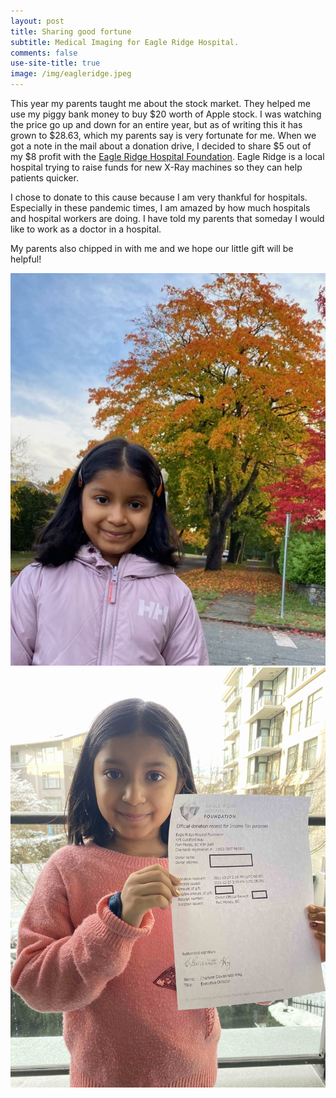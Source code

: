 ```yaml
---
layout: post
title: Sharing good fortune   
subtitle: Medical Imaging for Eagle Ridge Hospital.
comments: false
use-site-title: true
image: /img/eagleridge.jpeg
---
```


This year my parents taught me about the stock market. They helped me use my piggy bank money to buy $20 worth of Apple stock. I was watching the price go up and down for an entire year, but as of writing this it has grown to $28.63, which my parents say is very fortunate for me. When we got a note in the mail about a donation drive, I decided to share $5 out of my $8 profit with the [Eagle Ridge Hospital Foundation](https://erhf.ca/current-priorities/medical-imaging-capital-campaign/). Eagle Ridge is a local hospital trying to raise funds for new X-Ray machines so they can help patients quicker.

I chose to donate to this cause because I am very thankful for hospitals. Especially in these pandemic times, I am amazed by how much hospitals and hospital workers are doing. I have told my parents that someday I would like to work as a doctor in a hospital.

My parents also chipped in with me and we hope our little gift will be helpful!

<div class="row">
    <div class="col-md-6">
        <div class="thumbnail">     
            <img class="img-responsive img-thumbnail" src="/img/nitara_school.jpeg"/>
        </div>
    </div>
    <div class="col-md-6">
        <div class="thumbnail">     
            <img class="img-responsive img-thumbnail" src="/img/eagledonation.jpeg"/>
        </div>
    </div>
</div>



